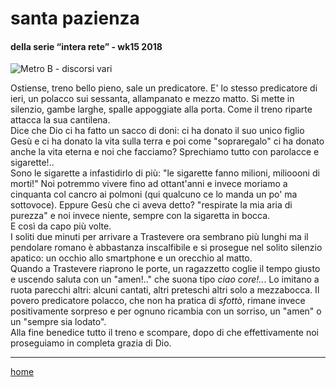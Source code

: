 # santa pazienza    

#### della serie “intera rete” - wk15 2018  
![](https://live.staticflickr.com/65535/49138754712_12cae96477_o.png "Metro B - discorsi vari")   

Ostiense, treno bello pieno, sale un predicatore. E' lo stesso predicatore di ieri, un polacco sui sessanta, allampanato e mezzo matto. Si mette in silenzio, gambe larghe, spalle appoggiate alla porta. Come il treno riparte attacca la sua cantilena.  
Dice che Dio ci ha fatto un sacco di doni: ci ha donato il suo unico figlio Gesù e ci ha donato la vita sulla terra e poi come "sopraregalo" ci ha donato anche la vita eterna e noi che facciamo? Sprechiamo tutto con parolacce e sigarette!..  
Sono le sigarette a infastidirlo di più: "le sigarette fanno milioni, milioooni di morti!" Noi potremmo vivere fino ad ottant'anni e invece moriamo a cinquanta col cancro ai polmoni (qui qualcuno ce lo manda un po' ma sottovoce). Eppure Gesù che ci aveva detto? "respirate la mia aria di purezza" e noi invece niente, sempre con la sigaretta in bocca.  
E così da capo più volte.    
I soliti due minuti per arrivare a Trastevere ora sembrano più lunghi ma il pendolare romano è abbastanza inscalfibile e si prosegue nel solito silenzio apatico: un occhio allo smartphone e un orecchio al matto.  
Quando a Trastevere riaprono le porte, un ragazzetto coglie il tempo giusto e uscendo saluta con un "amen!.." che suona tipo *ciao core!..*. Lo imitano a ruota parecchi altri: alcuni cantati, altri preteschi altri solo a mezzabocca. Il povero predicatore polacco, che non ha pratica di *sfottò*, rimane invece positivamente sorpreso e per ognuno ricambia con un sorriso, un "amen" o un "sempre sia lodato".  
Alla fine benedice tutto il treno e scompare, dopo di che  effettivamente noi proseguiamo in completa grazia di Dio.   

---  
[home](/interarete.md) 